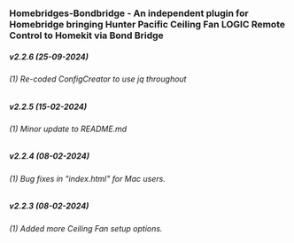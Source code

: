 ### Homebridges-Bondbridge - An independent plugin for Homebridge bringing Hunter Pacific Ceiling Fan LOGIC Remote Control to Homekit via Bond Bridge

##### v2.2.6 (25-09-2024)
###### (1) Re-coded ConfigCreator to use jq throughout

##### v2.2.5 (15-02-2024)
###### (1) Minor update to README.md

##### v2.2.4 (08-02-2024)
###### (1) Bug fixes in "index.html" for Mac users.

##### v2.2.3 (08-02-2024)
###### (1) Added more Ceiling Fan setup options.
